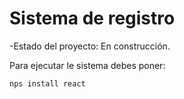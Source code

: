 <h1>Sistema de registro</h1>

-Estado del proyecto: En construcción.

Para ejecutar le sistema debes poner:

```nps install react```
